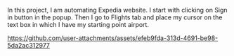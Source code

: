 In this project, I am automating Expedia website. I start with clicking on Sign in button in the popup. Then I go to Flights tab and place my cursor on the text box in which I have my starting point airport.


https://github.com/user-attachments/assets/efeb9fda-313d-4691-be98-5da2ac312977

